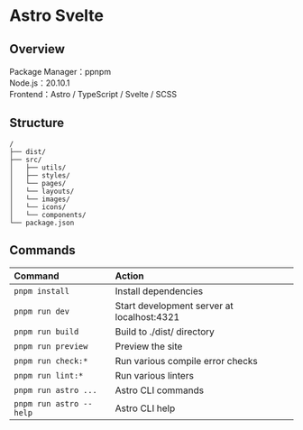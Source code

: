 # Astro Svelte

## Overview

Package Manager：ppnpm  
Node.js：20.10.1  
Frontend：Astro / TypeScript / Svelte / SCSS

## Structure

```
/
├── dist/
├── src/
│   ├── utils/
│   ├── styles/
│   └── pages/
│   └── layouts/
│   └── images/
│   └── icons/
│   └── components/
└── package.json
```

## Commands

| Command                 | Action                                     |
| :---------------------- | :----------------------------------------- |
| `pnpm install`          | Install dependencies                       |
| `pnpm run dev`          | Start development server at localhost:4321 |
| `pnpm run build`        | Build to ./dist/ directory                 |
| `pnpm run preview`      | Preview the site                           |
| `pnpm run check:*`      | Run various compile error checks           |
| `pnpm run lint:*`       | Run various linters                        |
| `pnpm run astro ...`    | Astro CLI commands                         |
| `pnpm run astro --help` | Astro CLI help                             |
